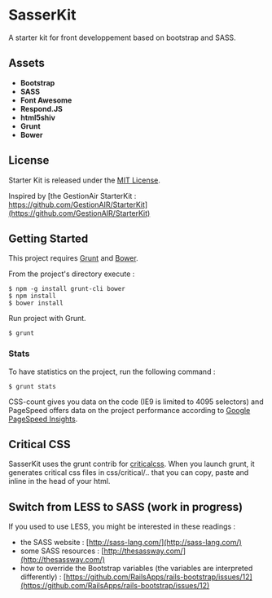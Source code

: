 SasserKit
===========

A starter kit for front developpement based on bootstrap and SASS.

## Assets

- **Bootstrap**
- **SASS**
- **Font Awesome**
- **Respond.JS**
- **html5shiv**
- **Grunt**
- **Bower**

## License

Starter Kit is released under the [MIT License](COPYING).

Inspired by [the GestionAir StarterKit : https://github.com/GestionAIR/StarterKit](https://github.com/GestionAIR/StarterKit)

## Getting Started

This project requires [Grunt](http://gruntjs.com/) and [Bower](http://bower.io/).

From the project's directory execute :

```
$ npm -g install grunt-cli bower
$ npm install
$ bower install
```

Run project with Grunt.

```
$ grunt
```

### Stats

To have statistics on the project, run the following command :

```
$ grunt stats
```

CSS-count gives you data on the code (IE9 is limited to 4095 selectors) and PageSpeed offers data on the project performance according to [Google PageSpeed Insights](https://developers.google.com/speed/pagespeed/insights/).

## Critical CSS

SasserKit uses the grunt contrib for [criticalcss](https://github.com/filamentgroup/grunt-criticalcss). When you launch grunt, it generates critical css files in css/critical/.. that you can copy, paste and inline in the head of your html.

## Switch from LESS to SASS (work in progress)

If you used to use LESS, you might be interested in these readings :
- the SASS website : [http://sass-lang.com/](http://sass-lang.com/)
- some SASS resources : [http://thesassway.com/](http://thesassway.com/)
- how to override the Bootstrap variables (the variables are interpreted differently) : [https://github.com/RailsApps/rails-bootstrap/issues/12](https://github.com/RailsApps/rails-bootstrap/issues/12)



